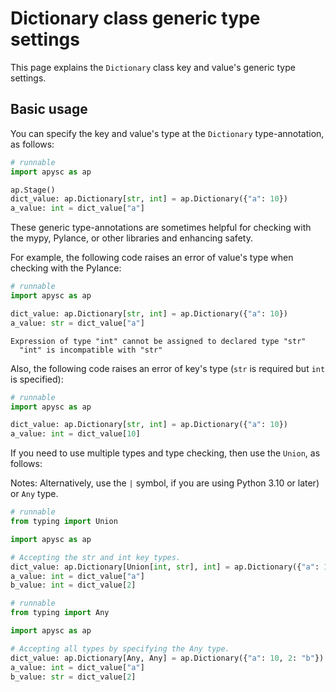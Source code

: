 # Dictionary class generic type settings

This page explains the `Dictionary` class key and value's generic type settings.

## Basic usage

You can specify the key and value's type at the `Dictionary` type-annotation, as follows:

```py
# runnable
import apysc as ap

ap.Stage()
dict_value: ap.Dictionary[str, int] = ap.Dictionary({"a": 10})
a_value: int = dict_value["a"]
```

These generic type-annotations are sometimes helpful for checking with the mypy, Pylance, or other libraries and enhancing safety.

For example, the following code raises an error of value's type when checking with the Pylance:

```py
# runnable
import apysc as ap

dict_value: ap.Dictionary[str, int] = ap.Dictionary({"a": 10})
a_value: str = dict_value["a"]
```

```
Expression of type "int" cannot be assigned to declared type "str"
  "int" is incompatible with "str"
```

Also, the following code raises an error of key's type (`str` is required but `int` is specified):

```py
# runnable
import apysc as ap

dict_value: ap.Dictionary[str, int] = ap.Dictionary({"a": 10})
a_value: int = dict_value[10]
```

If you need to use multiple types and type checking, then use the `Union`\, as follows:

Notes: Alternatively, use the `|` symbol, if you are using Python 3.10 or later) or `Any` type.

```py
# runnable
from typing import Union

import apysc as ap

# Accepting the str and int key types.
dict_value: ap.Dictionary[Union[int, str], int] = ap.Dictionary({"a": 10, 2: 20})
a_value: int = dict_value["a"]
b_value: int = dict_value[2]
```

```py
# runnable
from typing import Any

import apysc as ap

# Accepting all types by specifying the Any type.
dict_value: ap.Dictionary[Any, Any] = ap.Dictionary({"a": 10, 2: "b"})
a_value: int = dict_value["a"]
b_value: str = dict_value[2]
```